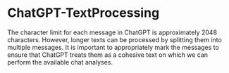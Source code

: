 # ChatGPT-TextProcessing
The character limit for each message in ChatGPT is approximately 2048 characters. However, longer texts can be processed by splitting them into multiple messages. It is important to appropriately mark the messages to ensure that ChatGPT treats them as a cohesive text on which we can perform the available chat analyses.
